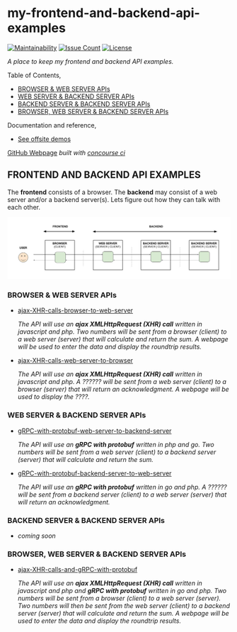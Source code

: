 # my-frontend-and-backend-api-examples

[![Maintainability](https://api.codeclimate.com/v1/badges/a7fd79cc4717b3da27d6/maintainability)](https://codeclimate.com/github/JeffDeCola/my-frontend-and-backend-api-examples/maintainability)
[![Issue Count](https://codeclimate.com/github/JeffDeCola/my-frontend-and-backend-api-examples/badges/issue_count.svg)](https://codeclimate.com/github/JeffDeCola/my-frontend-and-backend-api-examples/issues)
[![License](http://img.shields.io/:license-mit-blue.svg)](http://jeffdecola.mit-license.org)

_A place to keep my frontend and backend API examples._

Table of Contents,

* [BROWSER & WEB SERVER APIs](https://github.com/JeffDeCola/my-frontend-and-backend-api-examples#browser--web-server-apis)
* [WEB SERVER & BACKEND SERVER APIs](https://github.com/JeffDeCola/my-frontend-and-backend-api-examples#web-server--backend-server-apis)
* [BACKEND SERVER & BACKEND SERVER APIs](https://github.com/JeffDeCola/my-frontend-and-backend-api-examples#backend-server--backend-server-apis)
* [BROWSER, WEB SERVER & BACKEND SERVER APIs](https://github.com/JeffDeCola/my-frontend-and-backend-api-examples#browser-web-server--backend-server-apis)

Documentation and reference,

* [See offsite demos](http://www.jeffdecola.com/my-frontend-and-backend-api-examples/index.php)

[GitHub Webpage](https://jeffdecola.github.io/my-frontend-and-backend-api-examples/)
_built with
[concourse ci](https://github.com/JeffDeCola/my-frontend-and-backend-api-examples/blob/master/ci-README.md)_

## FRONTEND AND BACKEND API EXAMPLES

The **frontend** consists of a browser.
The **backend** may consist of a web server and/or a backend server(s).
Lets figure out how they can talk with each other.

![IMAGE - frontend-backend-overview - IMAGE](docs/pics/frontend-backend-overview.jpg)

### BROWSER & WEB SERVER APIs

* [ajax-XHR-calls-browser-to-web-server](https://github.com/JeffDeCola/my-frontend-and-backend-api-examples/tree/main/my-frontend-and-backend-api-examples/browser-and-web-server-apis/ajax-XHR-calls-browser-to-web-server)

  _The API will use an **ajax XMLHttpRequest (XHR) call**
  written in javascript and php.
  Two numbers will be
  sent from a browser (client)
  to a web server (server)
  that will calculate
  and return the sum.
  A webpage will be used to
  enter the data and
  display the roundtrip results._

* [ajax-XHR-calls-web-server-to-browser](https://github.com/JeffDeCola/my-frontend-and-backend-api-examples/tree/main/my-frontend-and-backend-api-examples/browser-and-web-server-apis/ajax-XHR-calls-web-server-to-browser)

  _The API will use an **ajax XMLHttpRequest (XHR) call**
  written in javascript and php.
  A ?????? will be
  sent from a web server (client)
  to a browser (server)
  that will return an acknowledgment.
  A webpage will be used to
  display the ????._

### WEB SERVER & BACKEND SERVER APIs

* [gRPC-with-protobuf-web-server-to-backend-server](https://github.com/JeffDeCola/my-frontend-and-backend-api-examples/tree/main/my-frontend-and-backend-api-examples/web-server-and-backend-server-apis/gRPC-with-protobuf-web-server-to-backend-server)

  _The API will use an **gRPC with protobuf**
  written in php and go.
  Two numbers will be
  sent from a web server (client)
  to a backend server (server)
  that will calculate
  and return the sum._

* [gRPC-with-protobuf-backend-server-to-web-server](https://github.com/JeffDeCola/my-frontend-and-backend-api-examples/tree/main/my-frontend-and-backend-api-examples/web-server-and-backend-server-apis/gRPC-with-protobuf-backend-server-to-web-server)

  _The API will use an **gRPC with protobuf**
  written in go and php.
  A ?????? will be
  sent from a backend server (client)
  to a web server (server)
  that will return an acknowledgment._

### BACKEND SERVER & BACKEND SERVER APIs

* _coming soon_

### BROWSER, WEB SERVER & BACKEND SERVER APIs

* [ajax-XHR-calls-and-gRPC-with-protobuf](https://github.com/JeffDeCola/my-frontend-and-backend-api-examples/tree/main/my-frontend-and-backend-api-examples/browser-web-server-and-backend-server-apis/ajax-XHR-calls-and-gRPC-with-protobuf)

  _The API will use an **ajax XMLHttpRequest (XHR) call**
  written in javascript and php
  and **gRPC with protobuf**
  written in go and php.
  Two numbers will be
  sent from a browser (client)
  to a web server (server).
  Two numbers will then be
  sent from the web server (client)
  to a backend server (server)
  that will calculate
  and return the sum.
  A webpage will be used to
  enter the data and
  display the roundtrip results._
